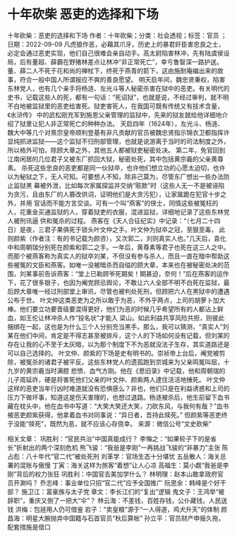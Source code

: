 # 十年砍柴  恶吏的选择和下场

十年砍柴：恶吏的选择和下场
作者：十年砍柴；分类：社会透视；标签：官员 ；日期：2022-09-09
凡虎狼作恶，必藉其爪牙。历史上的暴君奸臣害忠良之士，必定会通过恶吏实现，他们自己很难会亲自动手。高太尉陷害林冲，先有陆虞侯设局，后有董超、薛霸在野猪林差点让林冲“非正常死亡”，幸亏鲁智深一路护送。董、薛二人不死于花和尚的禅杖下，终死于燕青的箭下，这由施耐庵编出来的故事，符合一般中国人所谓报应不爽的善良愿望。
明天启年间，魏忠贤秉权，陷害东林党人，也有几个亲手将杨涟、左光斗等人秘密杀害在狱中的恶吏。有关明代的史书，记载这些人的死，都有一句话：“死诏狱”，也就是说，不经过审判，就不明不白地被监狱里的恶吏给害死。狱吏害死人，在我国可既有传统又有技术含量，《水浒传》 中的武松刚充军到施恩父亲管理的监狱中，先来的狱友就给他详细地介绍了狱里让犯人非正常死亡的种种办法。
天启四年（1624年），左光斗、杨涟、魏大中等几个对熹宗皇帝顺利登基有非凡贡献的官员被魏忠贤指示锦衣卫都指挥许显纯抓进监狱——这个监狱不归刑部管理，也就是说游离于当时的司法制度之外，所以格外可怕，除顾大章之外，其他五人都被狱吏秘密处决。
第二年，免官回到江南闲居的几位君子又被东厂抓回大狱，秘密处死，其中包括黄宗羲的父亲黄尊素。
杀死这些忠良的恶吏都是同一伙狱卒，也许他们想立功的心愿太迫切，也许以为秘狱之下，无人可知。可要想人不知，除非己莫为，尽管东厂想出一些办法防止监狱黑 幕被外泄，比如每次家属探监并交纳“赃款”时（这些人无一不是被诬陷为贪污，且由东厂的人篡改供词，证明他们是大贪污犯），让家属跪在犯官十步之外，并用 官话而不能方言交谈。可有一个叫“燕客”的侠士，同情这些被冤枉的人，花重金买通监狱的人，穿着狱吏的衣服，混进监狱，详细地记录了这些东林党人被刑讯逼 供和冤杀的过程。
燕客在《天人合征纪实》中记录：“（七月二十四日）是夜，三君子果俱死于锁头叶文仲之手。叶文仲为狱卒之冠，至狠至毒， 此则颜紫（作者注：有的书记载为颜咨），又次郭二，刘则真实人也。”几天后，袁化中和周朝瑞分别死在颜紫和郭二之手。一年后，黄尊素等君子也死在这三人之中。
而那个被燕客称为真实人的狱卒刘某，不但没有参与杀人，而且一直在暗中帮助这些被冤的文臣和燕客。如唯一没被暗杀而自缢的顾大章，本来也在被秘密处决的范围，刘某事前告诉燕客：“堂上已勒顾爷死期矣！期甚迫，奈何！”后在燕客的运作下，花了很多银子，也因为阉党顾忌舆论，不敢让六人全部不明不白死在监狱，最后顾大章唯一经过刑部堂上审讯，尽管也被判处死刑，但顾把六人在黑狱中的遭遇公布于世。
叶文仲这类恶吏为之所以敢于为恶，不外乎两点，上司的胡萝卜加大棒。他们要立功要晋级要混得更好，他们为恶的时候几乎希望所有的人都沾上鲜血，如王伦让林冲杀人作“投名状”才能入 梁山。如此利益共享风险共担，则彼此捆绑在一起，这也是为什么三个人分别充当黑手。那么，我可以猜测，“真实人”刘某在他们中间，肯定是不得志甚至被排斥，这个人的下场如何没有记载，但刘某的存在让我的心不至于太灰暗，以为那个制度下不为恶就没法子生存，其实道路还是可以自己选择的。
叶文仲、颜紫的下场是史有明书的。崇祯帝上台后，阉党被剪除，被冤杀的诸君子被平反。这些东林党人的遗孤跑到京城来为父亲鸣冤叫屈，十九岁的黄宗羲当时满腔 悲愤、血气方刚。他在《思旧录》中记载，他和周朝瑞的儿子周延祚，硬是将害死他们父亲的叶文仲、颜紫两人逮住活活地捶死。
叶文仲这样的恶吏当年行凶时难道就没有恐惧感么？非也，他们只是在利益诱惑和上司的压力下做坏事，知道这是伤天害理的，也想过退路。杨涟被杀后，他生前留下血书藏在枕头中，他在血书中写道：“大笑大笑还大笑，刀砍东风，与我何有哉？”血书被恶吏颜紫获得，他拿着血书对同事说：“异日者，吾持此赎死。”
但颜紫等恶吏终于没能“赎死”，既然为恶，就不应该心存侥幸。
来源：微信公号“文史砍柴”

相关文章：
巩胜利：“官民共治”中国真能成行？
李悔之：“如果轮子下的是省长”折射出的两个深刻危机
熊飞骏：“我爸是李刚”一再挑战飞骏的“非暴力”主张
陈占彪：八十年代“官二代”被处死刑
刘革学：官场生态十分堪忧
五岳散人：海关总署的混账与傲慢
丁寅：海关这样为旅客“着想”让人心凉
高福生：莫小觑“我爸是李刚”背后的权力张狂
巩胜利：中国官去美加学什么？
林明理：赵本山敢拿政府官员开涮吗？
乔志峰：事业单位只招“官二代”应予全国推广
阮思余：韩峰是个好干部？
施卫江：富豪族与太子党
章文：李长江们的“复出”逻辑
鬼文子：王鸿举“被辞职”，重庆又倒了一把大“伞”？
林云海：不差钱，百姓存钱，公仆藏钱，人民送钱
洪梅：包拯用人仍可借鉴
宕子：“卖皇粮”源于“一人得道，鸡犬升天”的体制
颜昌海：明星大腕抛弃中国籍与石首官员“秋后算帐”
孙立平：官员财产申报久拖，配套措施是借口